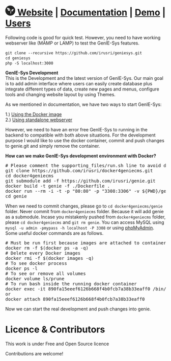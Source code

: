 [![GenIECMS](https://github.com/plantgenie/geniesys/blob/master/docs/images/logo_32.png?raw=true "Download") Website](http://geniesys.org) | [Documentation](https://geniesys.readthedocs.io/en/latest/index.html) | [Demo](https://eucgenie.org) | [Users](https://geniesys.readthedocs.io/en/latest/clients.html)
=======
<!--[![readthedocs](https://readthedocs.org/projects/geniecms/badge/?version=latest "readthedocs")](http://geniecms.readthedocs.io/en/latest/installation_updates.html)-->


<!--| **Quick Installation** | **Demo** | 
|----------|----------|
|    <a href="https://raw.githubusercontent.com/plantgenie/geniesys/master/docs/images/Quick_installation.gif" target="_blank"><img src="https://github.com/plantgenie/geniesys/blob/master/docs/images/Quick_installation.gif"></a>      |  <a href="https://eucgenie.org" target="_blank"><img src="https://github.com/plantgenie/geniesys/blob/master/docs/images/genie_demo.png?raw=true"></a>        |  
-->
<aside class="notice">
Following code is good for quick test. However, you need to have working webserver like (MAMP or LAMP) to test the GenIE-Sys features.
</aside>

```shell
git clone --recursive https://github.com/irusri/geniesys.git
cd geniesys
php -S localhost:3000 
```

<!--
[![asciicast](https://asciinema.org/a/6kwlxee1o1qt15r3gunx7lt08.png)](https://asciinema.org/a/6kwlxee1o1qt15r3gunx7lt08)

**Make your wish**


 [![Beerpay](https://beerpay.io/plantgenie/geniesys/make-wish.svg?style=flat)](https://beerpay.io/plantgenie/geniesys)
-->
**GenIE-Sys Development**  
This is the Development and the latest version of GenIE-Sys. Our main goal is to add admin interface where users can easily create database plus integrate different types of data, create new pages and menus, configure tools and changing website layout by using Themes.

As we mentioned in documentation, we have two ways to start GenIE-Sys:

1.) [Using the Docker image](https://github.com/irusri/Docker4GenIECMS)   
2.) [Using standalone webserver](https://geniecms.readthedocs.io/en/latest/installation_updates.html)

However, we need to have an error free GenIE-Sys to running in the backend to compatible with both above situations. For the development purpose I would like to use the docker container, commit and push changes to genie.git and simply remove the container.  

**How can we make GenIE-Sys development environment with Docker?**
<pre>
# Please comment the supporting_files/run.sh line to avoid download the geniecms.git  
git clone https://github.com/irusri/docker4geniecms.git  
cd docker4geniecms  
git submodule add -f https://github.com/irusri/genie.git  
docker build -t genie -f ./Dockerfile .  
docker run --rm -i -t -p "80:80" -p "3308:3306" -v ${PWD}/genie:/app -v ${PWD}/mysql:/var/lib/mysql -e MYSQL_ADMIN_PASS="mypass" --name genie genie  
cd genie 
</pre>

When we need to commit changes, please go to `cd docker4geniecms/genie` folder. Never commit from `docker4geniecms` folder. Because it will add genie as a submodule. Incase you mistakenly pushed from `docker4geniecms` folder, please `cd docker4geniecms` and  `git rm genie`. You can access MySQL using `mysql -u admin -pmypass -h localhost -P 3308` or using [phpMyAdmin](http://localhost/phpmyadmin). Some useful docker commands are as follows.
<pre>
# Must be run first because images are attached to containers
docker rm -f $(docker ps -a -q)
# Delete every Docker images
docker rmi -f $(docker images -q)
# To see docker process
docker ps -l 
# To see or remove all volumes
docker volume ls/prune
# To run bash inside the running docker container
docker exec -it 890fa15eeef6126b668f4b0fcb7a38b33eaff0 /bin/bash
or
docker attach 890fa15eeef6126b668f4b0fcb7a38b33eaff0
</pre>

Now we can start the real development and push changes into genie.


Licence & Contributors
======================

This work is under Free and Open Source licence

Contributions are welcome!
